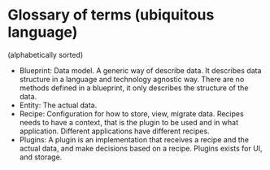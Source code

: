 # Glossary of terms (ubiquitous language)

(alphabetically sorted)

* Blueprint: Data model. A generic way of describe data. It describes data structure in a language and technology agnostic way. There are no methods defined in a blueprint, it only describes the structure of the data.
* Entity: The actual data.
* Recipe: Configuration for how to store, view, migrate data. Recipes needs to have a context, that is the plugin to be used and in what application. Different applications have different recipes.
* Plugins: A plugin is an implementation that receives a recipe and the actual data, and make decisions based on a recipe. Plugins exists for UI, and storage.